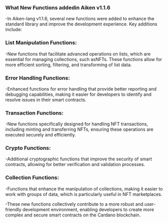 ### What New Functions addedin Aiken v1.1.6

  -In Aiken-lang v1.1.6, several new functions were added to enhance the standard library and improve the development experience. Key additions include:

### List Manipulation Functions:

  -New functions that facilitate advanced operations on lists, which are essential for managing collections, such asNFTs. These functions allow for more efficient sorting, filtering, and transforming of list data.

### Error Handling Functions:

  -Enhanced functions for error handling that provide better reporting and debugging capabilities, making it easier for developers to identify and resolve issues in their smart contracts.

### Transaction Functions:

  -New functions specifically designed for handling NFT transactions, including minting and transferring NFTs, ensuring these operations are executed securely and efficiently.

### Crypto Functions:

  -Additional cryptographic functions that improve the security of smart contracts, allowing for better verification and validation processes.

### Collection Functions:

  -Functions that enhance the manipulation of collections, making it easier to work with groups of data, which is particularly useful in NFT marketplaces.

  -These new functions collectively contribute to a more robust and user-friendly development environment, enabling developers to create more complex and secure smart contracts on the Cardano blockchain.
